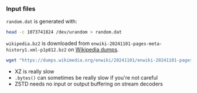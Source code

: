 ### Input files
`random.dat` is generated with:
```bash
head -c 1073741824 /dev/urandom > random.dat
```
`wikipedia.bz2` is downloaded from `enwiki-20241101-pages-meta-history1.xml-p1p812.bz2` on [Wikipedia dumps](https://dumps.wikimedia.org/enwiki/20241101/).
```bash
wget "https://dumps.wikimedia.org/enwiki/20241101/enwiki-20241101-pages-meta-history1.xml-p1p812.bz2" -O wikipedia.bz2
```

- XZ is really slow
- `.bytes()` can sometimes be really slow if you're not careful
- ZSTD needs no input or output buffering on stream decoders